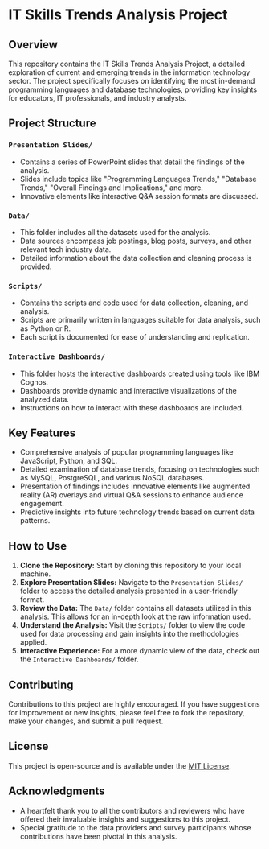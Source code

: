 # IT Skills Trends Analysis Project

## Overview
This repository contains the IT Skills Trends Analysis Project, a detailed exploration of current and emerging trends in the information technology sector. The project specifically focuses on identifying the most in-demand programming languages and database technologies, providing key insights for educators, IT professionals, and industry analysts.

## Project Structure

### `Presentation Slides/`
- Contains a series of PowerPoint slides that detail the findings of the analysis.
- Slides include topics like "Programming Languages Trends," "Database Trends," "Overall Findings and Implications," and more.
- Innovative elements like interactive Q&A session formats are discussed.

### `Data/`
- This folder includes all the datasets used for the analysis.
- Data sources encompass job postings, blog posts, surveys, and other relevant tech industry data.
- Detailed information about the data collection and cleaning process is provided.

### `Scripts/`
- Contains the scripts and code used for data collection, cleaning, and analysis.
- Scripts are primarily written in languages suitable for data analysis, such as Python or R.
- Each script is documented for ease of understanding and replication.

### `Interactive Dashboards/`
- This folder hosts the interactive dashboards created using tools like IBM Cognos.
- Dashboards provide dynamic and interactive visualizations of the analyzed data.
- Instructions on how to interact with these dashboards are included.

## Key Features

- Comprehensive analysis of popular programming languages like JavaScript, Python, and SQL.
- Detailed examination of database trends, focusing on technologies such as MySQL, PostgreSQL, and various NoSQL databases.
- Presentation of findings includes innovative elements like augmented reality (AR) overlays and virtual Q&A sessions to enhance audience engagement.
- Predictive insights into future technology trends based on current data patterns.

## How to Use

1. **Clone the Repository:** Start by cloning this repository to your local machine.
2. **Explore Presentation Slides:** Navigate to the `Presentation Slides/` folder to access the detailed analysis presented in a user-friendly format.
3. **Review the Data:** The `Data/` folder contains all datasets utilized in this analysis. This allows for an in-depth look at the raw information used.
4. **Understand the Analysis:** Visit the `Scripts/` folder to view the code used for data processing and gain insights into the methodologies applied.
5. **Interactive Experience:** For a more dynamic view of the data, check out the `Interactive Dashboards/` folder.

## Contributing

Contributions to this project are highly encouraged. If you have suggestions for improvement or new insights, please feel free to fork the repository, make your changes, and submit a pull request. 

## License

This project is open-source and is available under the [MIT License](LICENSE).

## Acknowledgments

- A heartfelt thank you to all the contributors and reviewers who have offered their invaluable insights and suggestions to this project.
- Special gratitude to the data providers and survey participants whose contributions have been pivotal in this analysis.
